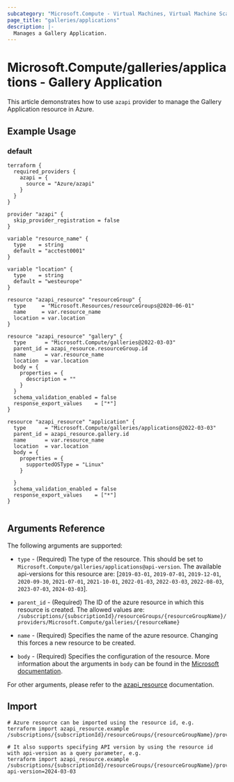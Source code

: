 ```yaml
---
subcategory: "Microsoft.Compute - Virtual Machines, Virtual Machine Scale Sets"
page_title: "galleries/applications"
description: |-
  Manages a Gallery Application.
---
```


# Microsoft.Compute/galleries/applications - Gallery Application

This article demonstrates how to use `azapi` provider to manage the Gallery Application resource in Azure.

## Example Usage

### default

```hcl
terraform {
  required_providers {
    azapi = {
      source = "Azure/azapi"
    }
  }
}

provider "azapi" {
  skip_provider_registration = false
}

variable "resource_name" {
  type    = string
  default = "acctest0001"
}

variable "location" {
  type    = string
  default = "westeurope"
}

resource "azapi_resource" "resourceGroup" {
  type     = "Microsoft.Resources/resourceGroups@2020-06-01"
  name     = var.resource_name
  location = var.location
}

resource "azapi_resource" "gallery" {
  type      = "Microsoft.Compute/galleries@2022-03-03"
  parent_id = azapi_resource.resourceGroup.id
  name      = var.resource_name
  location  = var.location
  body = {
    properties = {
      description = ""
    }
  }
  schema_validation_enabled = false
  response_export_values    = ["*"]
}

resource "azapi_resource" "application" {
  type      = "Microsoft.Compute/galleries/applications@2022-03-03"
  parent_id = azapi_resource.gallery.id
  name      = var.resource_name
  location  = var.location
  body = {
    properties = {
      supportedOSType = "Linux"
    }

  }
  schema_validation_enabled = false
  response_export_values    = ["*"]
}


```



## Arguments Reference

The following arguments are supported:

* `type` - (Required) The type of the resource. This should be set to `Microsoft.Compute/galleries/applications@api-version`. The available api-versions for this resource are: [`2019-03-01`, `2019-07-01`, `2019-12-01`, `2020-09-30`, `2021-07-01`, `2021-10-01`, `2022-01-03`, `2022-03-03`, `2022-08-03`, `2023-07-03`, `2024-03-03`].

* `parent_id` - (Required) The ID of the azure resource in which this resource is created. The allowed values are:  
  `/subscriptions/{subscriptionId}/resourceGroups/{resourceGroupName}/providers/Microsoft.Compute/galleries/{resourceName}`

* `name` - (Required) Specifies the name of the azure resource. Changing this forces a new resource to be created.

* `body` - (Required) Specifies the configuration of the resource. More information about the arguments in `body` can be found in the [Microsoft documentation](https://learn.microsoft.com/en-us/azure/templates/Microsoft.Compute/galleries/applications?pivots=deployment-language-terraform).

For other arguments, please refer to the [azapi_resource](https://registry.terraform.io/providers/Azure/azapi/latest/docs/resources/resource) documentation.

## Import

 ```shell
 # Azure resource can be imported using the resource id, e.g.
 terraform import azapi_resource.example /subscriptions/{subscriptionId}/resourceGroups/{resourceGroupName}/providers/Microsoft.Compute/galleries/{resourceName}/applications/{resourceName}
 
 # It also supports specifying API version by using the resource id with api-version as a query parameter, e.g.
 terraform import azapi_resource.example /subscriptions/{subscriptionId}/resourceGroups/{resourceGroupName}/providers/Microsoft.Compute/galleries/{resourceName}/applications/{resourceName}?api-version=2024-03-03
 ```

